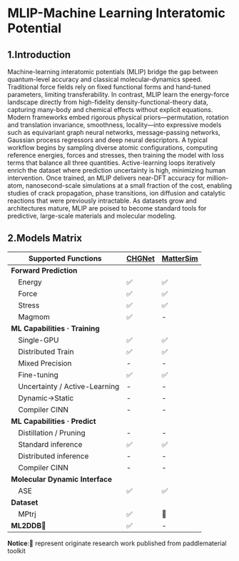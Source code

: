# MLIP-Machine Learning Interatomic Potential

## 1.Introduction

Machine-learning interatomic potentials (MLIP) bridge the gap between quantum-level accuracy and classical molecular-dynamics speed. Traditional force fields rely on fixed functional forms and hand-tuned parameters, limiting transferability. In contrast, MLIP learn the energy-force landscape directly from high-fidelity density-functional-theory data, capturing many-body and chemical effects without explicit equations. Modern frameworks embed rigorous physical priors—permutation, rotation and translation invariance, smoothness, locality—into expressive models such as equivariant graph neural networks, message-passing networks, Gaussian process regressors and deep neural descriptors. A typical workflow begins by sampling diverse atomic configurations, computing reference energies, forces and stresses, then training the model with loss terms that balance all three quantities. Active-learning loops iteratively enrich the dataset where prediction uncertainty is high, minimizing human intervention. Once trained, an MLIP delivers near-DFT accuracy for million-atom, nanosecond-scale simulations at a small fraction of the cost, enabling studies of crack propagation, phase transitions, ion diffusion and catalytic reactions that were previously intractable. As datasets grow and architectures mature, MLIP are poised to become standard tools for predictive, large-scale materials and molecular modeling.

## 2.Models Matrix

| **Supported Functions**             | **[CHGNet](./configs/chgnet/README.md)** | **[MatterSim](./configs/mattersim//README.md)** |
| ----------------------------------- | ---------------------------------------- | ----------------------------------------------- |
| **Forward Prediction**              |                                          |                                                 |
| &emsp;Energy                        | ✅                                       | ✅                                              |
| &emsp;Force                         | ✅                                       | ✅                                              |
| &emsp;Stress                        | ✅                                       | ✅                                              |
| &emsp;Magmom                        | ✅                                       | -                                               |
| **ML Capabilities · Training**      |                                          |                                                 |
| &emsp;Single-GPU                    | ✅                                       | ✅                                              |
| &emsp;Distributed Train             | ✅                                       | ✅                                              |
| &emsp;Mixed Precision               | -                                        | -                                               |
| &emsp;Fine-tuning                   | ✅                                       | ✅                                              |
| &emsp;Uncertainty / Active-Learning | -                                        | -                                               |
| &emsp;Dynamic→Static                | -                                        | -                                               |
| &emsp;Compiler CINN                 | -                                        | -                                               |
| **ML Capabilities · Predict**       |                                          |                                                 |
| &emsp;Distillation / Pruning        | -                                        | -                                               |
| &emsp;Standard inference            | ✅                                       | ✅                                              |
| &emsp;Distributed inference         | -                                        | -                                               |
| &emsp;Compiler CINN                 | -                                        | -                                               |
| **Molecular Dynamic Interface**     |                                          |                                                 |
| &emsp;ASE                           | ✅                                       | ✅                                              |
| **Dataset**                         |                                          |                                                 |
| &emsp;MPtrj                         | ✅                                       | 🚧                                              |
| **ML2DDB🌟**                        | ✅                                       | -                                               | 

**Notice**:🌟 represent originate research work published from paddlematerial toolkit
